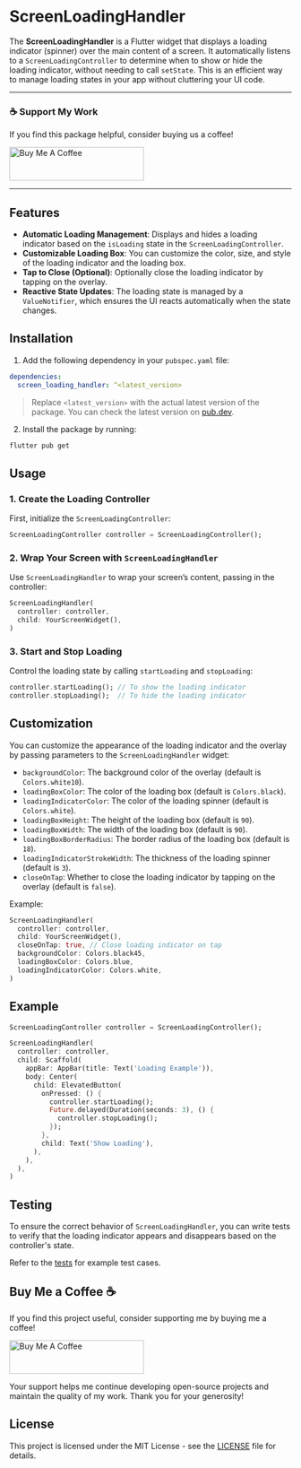 # ScreenLoadingHandler

The **ScreenLoadingHandler** is a Flutter widget that displays a loading indicator (spinner) over the main content of a screen. It automatically listens to a `ScreenLoadingController` to determine when to show or hide the loading indicator, without needing to call `setState`. This is an efficient way to manage loading states in your app without cluttering your UI code.

---

### ☕ Support My Work

If you find this package helpful, consider buying us a coffee! 

<a href="https://www.buymeacoffee.com/adarshneeds">
  <img src="https://github.com/user-attachments/assets/40372fba-f86c-4930-be63-66f1f49454ec" alt="Buy Me A Coffee" width="240" height="60"/>
</a>

---

## Features

- **Automatic Loading Management**: Displays and hides a loading indicator based on the `isLoading` state in the `ScreenLoadingController`.
- **Customizable Loading Box**: You can customize the color, size, and style of the loading indicator and the loading box.
- **Tap to Close (Optional)**: Optionally close the loading indicator by tapping on the overlay.
- **Reactive State Updates**: The loading state is managed by a `ValueNotifier`, which ensures the UI reacts automatically when the state changes.

## Installation

1. Add the following dependency in your `pubspec.yaml` file:

```yaml
dependencies:
  screen_loading_handler: ^<latest_version>
```

> Replace `<latest_version>` with the actual latest version of the package. You can check the latest version on [pub.dev](https://pub.dev/packages/screen_loading_handler).

2. Install the package by running:

```bash
flutter pub get
```

## Usage

### 1. Create the Loading Controller

First, initialize the `ScreenLoadingController`:

```dart
ScreenLoadingController controller = ScreenLoadingController();
```

### 2. Wrap Your Screen with `ScreenLoadingHandler`

Use `ScreenLoadingHandler` to wrap your screen’s content, passing in the controller:

```dart
ScreenLoadingHandler(
  controller: controller,
  child: YourScreenWidget(),
)
```

### 3. Start and Stop Loading

Control the loading state by calling `startLoading` and `stopLoading`:

```dart
controller.startLoading(); // To show the loading indicator
controller.stopLoading();  // To hide the loading indicator
```

## Customization

You can customize the appearance of the loading indicator and the overlay by passing parameters to the `ScreenLoadingHandler` widget:

- `backgroundColor`: The background color of the overlay (default is `Colors.white10`).
- `loadingBoxColor`: The color of the loading box (default is `Colors.black`).
- `loadingIndicatorColor`: The color of the loading spinner (default is `Colors.white`).
- `loadingBoxHeight`: The height of the loading box (default is `90`).
- `loadingBoxWidth`: The width of the loading box (default is `90`).
- `loadingBoxBorderRadius`: The border radius of the loading box (default is `18`).
- `loadingIndicatorStrokeWidth`: The thickness of the loading spinner (default is `3`).
- `closeOnTap`: Whether to close the loading indicator by tapping on the overlay (default is `false`).

Example:

```dart
ScreenLoadingHandler(
  controller: controller,
  child: YourScreenWidget(),
  closeOnTap: true, // Close loading indicator on tap
  backgroundColor: Colors.black45,
  loadingBoxColor: Colors.blue,
  loadingIndicatorColor: Colors.white,
)
```

## Example

```dart
ScreenLoadingController controller = ScreenLoadingController();

ScreenLoadingHandler(
  controller: controller,
  child: Scaffold(
    appBar: AppBar(title: Text('Loading Example')),
    body: Center(
      child: ElevatedButton(
        onPressed: () {
          controller.startLoading();
          Future.delayed(Duration(seconds: 3), () {
            controller.stopLoading();
          });
        },
        child: Text('Show Loading'),
      ),
    ),
  ),
)
```

## Testing

To ensure the correct behavior of `ScreenLoadingHandler`, you can write tests to verify that the loading indicator appears and disappears based on the controller's state.

Refer to the [tests](./test/screen_loading_handler_test.dart) for example test cases.

## Buy Me a Coffee ☕️

If you find this project useful, consider supporting me by buying me a coffee! 

<a href="https://www.buymeacoffee.com/adarshneeds">
  <img src="https://github.com/user-attachments/assets/40372fba-f86c-4930-be63-66f1f49454ec" alt="Buy Me A Coffee" width="240" height="60"/>
</a>

Your support helps me continue developing open-source projects and maintain the quality of my work. Thank you for your generosity!

## License

This project is licensed under the MIT License - see the [LICENSE](LICENSE) file for details.
